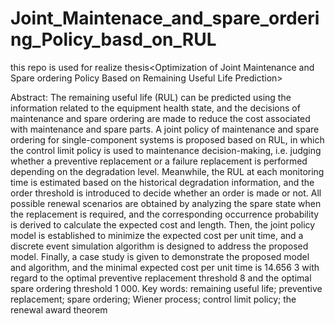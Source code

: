 # Joint_Maintenace_and_spare_ordering_Policy_basd_on_RUL
this repo is used for realize thesis&lt;Optimization of Joint Maintenance and Spare ordering Policy Based on Remaining Useful Life Prediction>

Abstract: The remaining useful life (RUL) can be predicted using the information related to the equipment health state, and
the decisions of maintenance and spare ordering are made to reduce the cost associated with maintenance and spare parts. A
joint  policy  of  maintenance  and  spare  ordering  for  single-component  systems  is  proposed  based  on  RUL,  in  which  the
control  limit  policy  is  used  to  maintenance  decision-making,  i.e.  judging  whether  a  preventive  replacement  or  a  failure
replacement  is  performed  depending  on  the  degradation  level.  Meanwhile,  the  RUL  at  each  monitoring  time  is  estimated
based on the historical degradation information, and the order threshold is introduced to decide whether an order is made or
not.  All  possible  renewal  scenarios  are  obtained  by  analyzing  the  spare  state  when  the  replacement  is  required,  and  the
corresponding  occurrence  probability  is  derived  to  calculate  the  expected  cost  and  length.  Then,  the  joint  policy  model  is
established to minimize the expected cost per unit time, and a discrete event simulation algorithm is designed to address the
proposed model. Finally, a case study is given to demonstrate the proposed model and algorithm, and the minimal expected
cost per unit time is 14.656 3 with regard to the optimal preventive replacement threshold 8 and the optimal spare ordering
threshold 1 000.
Key  words: remaining  useful  life;   preventive  replacement;   spare  ordering;   Wiener  process;   control  limit  policy;   the
renewal award theorem
